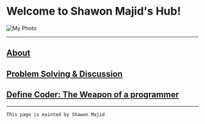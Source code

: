 # Welcome to Shawon Majid's Hub!

![My Photo](https://github.com/shawon-majid/shawon-majid.github.io/issues/1)<br/>

***
## [About](https://github.com/shawon-majid/shawon-majid.github.io/blob/master/about.md)

## [Problem Solving & Discussion](https://github.com/shawon-majid/Problem-Solving-Discussion)

## [Define Coder: The Weapon of a programmer](https://definecoder.github.io/)

***

`This page is mainted by Shawon Majid`
